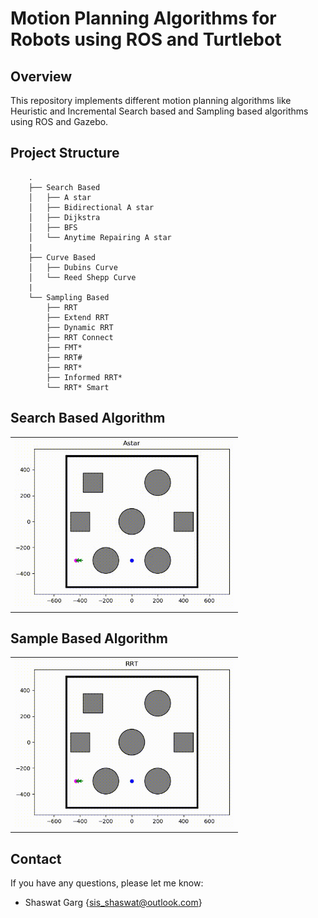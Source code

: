 # Motion Planning Algorithms for Robots using ROS and Turtlebot

## Overview
This repository implements different motion planning algorithms like Heuristic and Incremental Search based and Sampling based algorithms using ROS and Gazebo.

## Project Structure

```
    .
    ├── Search Based            
    │   ├── A star       
    │   ├── Bidirectional A star       
    │   ├── Dijkstra       
    │   ├── BFS      
    │   └── Anytime Repairing A star  
    |    
    ├── Curve Based            
    │   ├── Dubins Curve       
    │   └── Reed Shepp Curve       
    |
    └── Sampling Based
        ├── RRT       
        ├── Extend RRT       
        ├── Dynamic RRT       
        ├── RRT Connect    
        ├── FMT* 
        ├── RRT#
        ├── RRT*  
        ├── Informed RRT* 
        └── RRT* Smart            

```

## Search Based Algorithm

<div align=left>
<table>
  <tr>
    <td><img src="./results/Astar.gif" alt="Astar" width="350"/></a></td>
  </tr>
</table>

</div>

## Sample Based Algorithm

<div align=left>
<table>
  <tr>
    <td><img src="./results/RRT.gif" alt="RRT" width="350"/></a></td>
  </tr>
</table>

</div>

## Contact

If you have any questions, please let me know:

- Shaswat Garg {[sis_shaswat@outlook.com]()}

